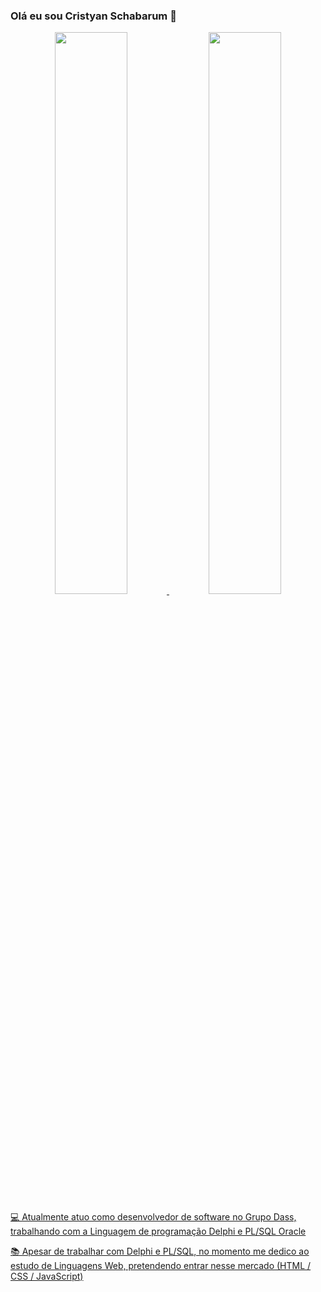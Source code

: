 ### Olá eu sou Cristyan Schabarum 👋

<div align="center">
  <a href="https://github.com/schabarum">
  <img width="48% height="180em" src="https://github-readme-stats.vercel.app/api?username=schabarum&show_icons=true&theme=dark&include_all_commits=true&count_private=true"/>
  <img width="48% height="180em" src="https://github-readme-stats.vercel.app/api/top-langs/?username=schabarum&layout=compact&langs_count=7&theme=dark"/>
</div>

💻 Atualmente atuo como desenvolvedor de software no Grupo Dass, trabalhando com a Linguagem de programação Delphi e PL/SQL Oracle
  
📚 Apesar de trabalhar com Delphi e PL/SQL, no momento me dedico ao estudo de Linguagens Web, pretendendo entrar nesse mercado (HTML / CSS / JavaScript)
  
